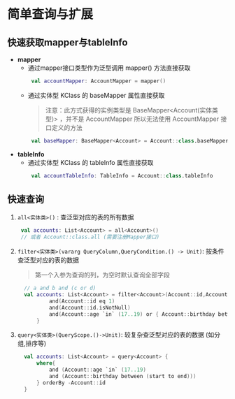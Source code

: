 # 简单查询与扩展

## 快速获取mapper与tableInfo

- **mapper**
    - 通过mapper接口类型作为泛型调用 mapper() 方法直接获取
      ````kotlin
       val accountMapper: AccountMapper = mapper()
      ````
    - 通过实体型 KClass 的 baseMapper 属性直接获取
      > 注意：此方式获得的实例类型是 BaseMapper<Account(实体类型)>
      ，并不是 AccountMapper 所以无法使用 AccountMapper 接口定义的方法
       ````kotlin
        val baseMapper: BaseMapper<Account> = Account::class.baseMapper
       ````
- **tableInfo**
    - 通过实体型 KClass 的 tableInfo 属性直接获取
      ````kotlin
       val accountTableInfo: TableInfo = Account::class.tableInfo
      ````

## 快速查询

1. `all<实体类>()` : 查泛型对应的表的所有数据

      ```kotlin
       val accounts: List<Account> = all<Account>()
       // 或者 Account::class.all (需要注册Mapper接口)
      ```

2. `filter<实体类>(vararg QueryColumn,QueryCondition.() -> Unit)`: 按条件查泛型对应的表的数据
      > 第一个入参为查询的列，为空时默认查询全部字段
    
      ```kotlin
        // a and b and (c or d)
        val accounts: List<Account> = filter<Account>(Account::id,Account::userName) {
                and(Account::id eq 1)
                and(Account::id.isNotNull)
                and(Account::age `in` (17..19) or { Account::birthday between (start to end) })
            }
      ```

3. `query<实体类>(QueryScope.()->Unit)`: 较复杂查泛型对应的表的数据 (如分组,排序等)

      ```kotlin
        val accounts: List<Account> = query<Account> {
            where{
                and (Account::age `in` (17..19)
                and (Account::birthday between (start to end)))
            } orderBy -Account::id
        }
      ```